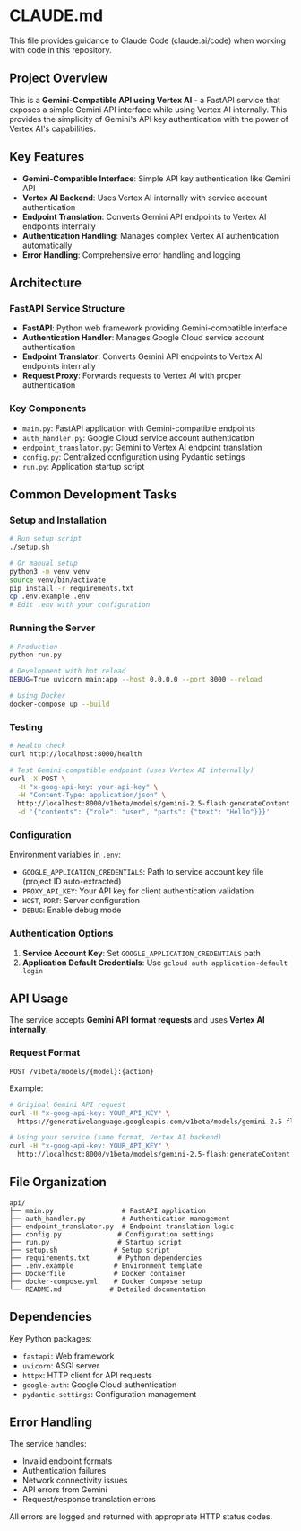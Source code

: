 # CLAUDE.md

This file provides guidance to Claude Code (claude.ai/code) when working with code in this repository.

## Project Overview

This is a **Gemini-Compatible API using Vertex AI** - a FastAPI service that exposes a simple Gemini API interface while using Vertex AI internally. This provides the simplicity of Gemini's API key authentication with the power of Vertex AI's capabilities.

## Key Features

- **Gemini-Compatible Interface**: Simple API key authentication like Gemini API
- **Vertex AI Backend**: Uses Vertex AI internally with service account authentication  
- **Endpoint Translation**: Converts Gemini API endpoints to Vertex AI endpoints internally
- **Authentication Handling**: Manages complex Vertex AI authentication automatically
- **Error Handling**: Comprehensive error handling and logging

## Architecture

### FastAPI Service Structure
- **FastAPI**: Python web framework providing Gemini-compatible interface
- **Authentication Handler**: Manages Google Cloud service account authentication
- **Endpoint Translator**: Converts Gemini API endpoints to Vertex AI endpoints internally
- **Request Proxy**: Forwards requests to Vertex AI with proper authentication

### Key Components
- `main.py`: FastAPI application with Gemini-compatible endpoints
- `auth_handler.py`: Google Cloud service account authentication
- `endpoint_translator.py`: Gemini to Vertex AI endpoint translation
- `config.py`: Centralized configuration using Pydantic settings
- `run.py`: Application startup script

## Common Development Tasks

### Setup and Installation
```bash
# Run setup script
./setup.sh

# Or manual setup
python3 -m venv venv
source venv/bin/activate
pip install -r requirements.txt
cp .env.example .env
# Edit .env with your configuration
```

### Running the Server
```bash
# Production
python run.py

# Development with hot reload
DEBUG=True uvicorn main:app --host 0.0.0.0 --port 8000 --reload

# Using Docker
docker-compose up --build
```

### Testing
```bash
# Health check
curl http://localhost:8000/health

# Test Gemini-compatible endpoint (uses Vertex AI internally)
curl -X POST \
  -H "x-goog-api-key: your-api-key" \
  -H "Content-Type: application/json" \
  http://localhost:8000/v1beta/models/gemini-2.5-flash:generateContent \
  -d '{"contents": {"role": "user", "parts": {"text": "Hello"}}}'
```

### Configuration
Environment variables in `.env`:
- `GOOGLE_APPLICATION_CREDENTIALS`: Path to service account key file (project ID auto-extracted)
- `PROXY_API_KEY`: Your API key for client authentication validation
- `HOST`, `PORT`: Server configuration  
- `DEBUG`: Enable debug mode

### Authentication Options
1. **Service Account Key**: Set `GOOGLE_APPLICATION_CREDENTIALS` path
2. **Application Default Credentials**: Use `gcloud auth application-default login`

## API Usage

The service accepts **Gemini API format requests** and uses **Vertex AI internally**:

### Request Format
```
POST /v1beta/models/{model}:{action}
```

Example:
```bash
# Original Gemini API request
curl -H "x-goog-api-key: YOUR_API_KEY" \
  https://generativelanguage.googleapis.com/v1beta/models/gemini-2.5-flash:generateContent

# Using your service (same format, Vertex AI backend)
curl -H "x-goog-api-key: YOUR_API_KEY" \
  http://localhost:8000/v1beta/models/gemini-2.5-flash:generateContent
```

## File Organization

```
api/
├── main.py                 # FastAPI application
├── auth_handler.py         # Authentication management
├── endpoint_translator.py  # Endpoint translation logic
├── config.py              # Configuration settings
├── run.py                 # Startup script
├── setup.sh              # Setup script
├── requirements.txt       # Python dependencies
├── .env.example          # Environment template
├── Dockerfile            # Docker container
├── docker-compose.yml    # Docker Compose setup
└── README.md            # Detailed documentation
```

## Dependencies

Key Python packages:
- `fastapi`: Web framework
- `uvicorn`: ASGI server
- `httpx`: HTTP client for API requests
- `google-auth`: Google Cloud authentication
- `pydantic-settings`: Configuration management

## Error Handling

The service handles:
- Invalid endpoint formats
- Authentication failures
- Network connectivity issues
- API errors from Gemini
- Request/response translation errors

All errors are logged and returned with appropriate HTTP status codes.